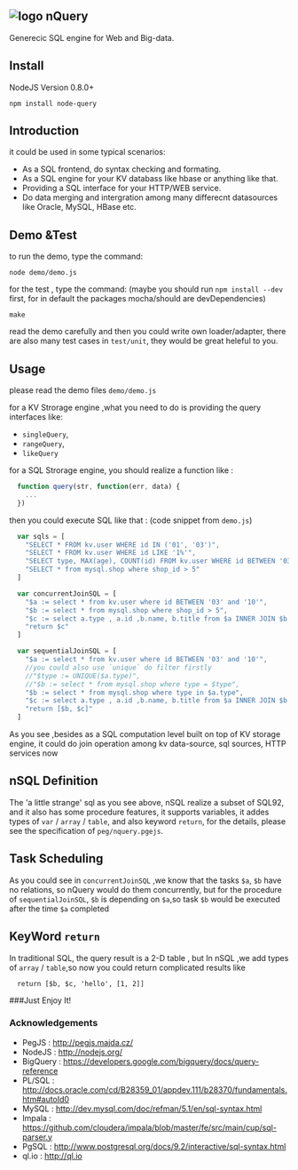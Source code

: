 ## ![logo](http://nquery.org/images/robin-small.jpg) nQuery  

Generecic SQL engine for Web and Big-data.

## Install

NodeJS Version 0.8.0+

```
npm install node-query
```

## Introduction

it could be used in some typical scenarios: 
  * As a SQL frontend, do syntax checking and formating.
  * As a SQL engine for your KV databass like hbase or anything like that.
  * Providing a SQL interface for your HTTP/WEB service.
  * Do data merging and intergration among many differecnt datasources like Oracle, MySQL, HBase etc. 


##  Demo &Test
to run the demo, type the command:

  ```
  node demo/demo.js
  ```
for the test , type the command:
  (maybe you should run `npm install --dev` first, for in default the packages mocha/should are devDependencies)

  ```
  make
  ```

read the demo carefully and then you could write own loader/adapter, 
there are also many test cases in `test/unit`, they would be great heleful to you.


## Usage

please read the demo files `demo/demo.js`

for a KV Strorage engine ,what you need to do is providing the query interfaces like:

  * `singleQuery`, 
  * `rangeQuery`, 
  * `likeQuery`

for a SQL Strorage engine, you should realize a function like : 

  ```js
    function query(str, function(err, data) {
      ...  
    })
  ```

then you could execute SQL like that : (code snippet  from `demo.js`)

```js
  var sqls = [
    "SELECT * FROM kv.user WHERE id IN ('01', '03')",
    "SELECT * FROM kv.user WHERE id LIKE '1%'",
    "SELECT type, MAX(age), COUNT(id) FROM kv.user WHERE id BETWEEN '03' AND '10' GROUP BY type ORDER BY MAX(age) DESC",
    "SELECT * from mysql.shop where shop_id > 5"
  ]

  var concurrentJoinSQL = [
    "$a := select * from kv.user where id BETWEEN '03' and '10'",
    "$b := select * from mysql.shop where shop_id > 5",
    "$c := select a.type , a.id ,b.name, b.title from $a INNER JOIN $b ON a.type = b.type WHERE a.id > '04'",
    "return $c"
  ]

  var sequentialJoinSQL = [
    "$a := select * from kv.user where id BETWEEN '03' and '10'",
    //you could also use `unique` do filter firstly
    //"$type := UNIQUE($a.type)",
    //"$b := select * from mysql.shop where type = $type",
    "$b := select * from mysql.shop where type in $a.type",
    "$c := select a.type , a.id ,b.name, b.title from $a INNER JOIN $b ON a.type = b.type WHERE a.id > '04'",
    "return [$b, $c]"
  ]
```

As you see ,besides as a SQL computation level built on top of KV storage engine, it could do
join operation among kv data-source, sql sources, HTTP services now

## nSQL Definition

The 'a little strange' sql as you see above, nSQL realize a subset of SQL92, and it 
also has some procedure features, it supports variables,  it addes types of `var` 
/ `array` / `table`, and also keyword `return`,  for the details, please see the 
specification of `peg/nquery.pgejs`.  


## Task Scheduling

As you could see in `concurrentJoinSQL` ,we know that the tasks `$a`, `$b` have no 
relations, so nQuery would do them concurrently,  but for the procedure of `sequentialJoinSQL`,
`$b` is depending on `$a`,so task `$b` would be executed after the time `$a` completed 

## KeyWord `return` 

In traditional SQL, the query result is a 2-D table , but In nSQL ,we add types of  `array`
/ `table`,so now you could return complicated results like 

```
  return [$b, $c, 'hello', [1, 2]]
```


###Just Enjoy It!


### Acknowledgements

* PegJS     : http://pegjs.majda.cz/ 
* NodeJS    : http://nodejs.org/ 
* BigQuery  : https://developers.google.com/bigquery/docs/query-reference 
* PL/SQL    : http://docs.oracle.com/cd/B28359_01/appdev.111/b28370/fundamentals.htm#autoId0 
* MySQL     : http://dev.mysql.com/doc/refman/5.1/en/sql-syntax.html 
* Impala    : https://github.com/cloudera/impala/blob/master/fe/src/main/cup/sql-parser.y 
* PgSQL     : http://www.postgresql.org/docs/9.2/interactive/sql-syntax.html 
* ql.io     : http://ql.io

